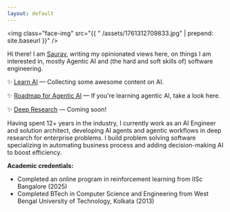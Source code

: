 ```yaml
---
layout: default
---
```


<img class="face-img" src="{{ " /assets/1761312709833.jpg" | prepend: site.baseurl }}" />

Hi there! I am <a href="https://www.linkedin.com/in/sauravdey" target="_blank">Saurav</a>, writing my opinionated views here, on things I am interested in, mostly Agentic AI and (the hard and soft skills of) software engineering.

✨ [Learn AI](/learn-ai) — Collecting some awesome content on AI.

✨ [Roadmap for Agentic AI](/agentic-ai) — If you're learning agentic AI, take a look here.

✨ [Deep Research](/) — Coming soon!

Having spent 12+ years in the industry, I currently work as an AI Engineer and solution architect, developing AI agents and agentic workflows in deep research for enterprise problems. I build problem solving software specializing in automating business process and adding decision-making AI to boost efficiency.

**Academic credentials:**
- Completed an online program in reinforcement learning from IISc Bangalore (2025)
- Completed BTech in Computer Science and Engineering from West Bengal University of Technology, Kolkata (2013)
